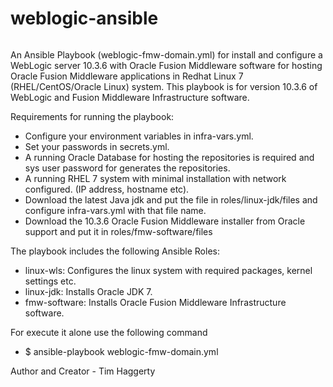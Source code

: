 # weblogic-ansible
<!-- Piwik Image Tracker -->
<noscript>
<img src="http://www.link.net.gr/piwik/piwik.php?idsite=1&rec=1" style="border:0" alt="" />
</noscript>
<!-- End Piwik -->

An Ansible Playbook (weblogic-fmw-domain.yml) for install and configure a WebLogic server 10.3.6 with 
Oracle Fusion Middleware software for hosting Oracle Fusion Middleware applications in Redhat Linux 7 (RHEL/CentOS/Oracle Linux) system.
This playbook is for version 10.3.6 of WebLogic and Fusion Middleware Infrastructure software.

Requirements for running the playbook:
- Configure your environment variables in infra-vars.yml. 
- Set your passwords in secrets.yml.
- A running Oracle Database for hosting the repositories is required and sys user password for generates the repositories.
- A running RHEL 7 system with minimal installation with network configured. (IP address, hostname etc).
- Download the latest Java jdk and put the file in roles/linux-jdk/files and configure infra-vars.yml with that file name.
- Download the 10.3.6 Oracle Fusion Middleware installer from Oracle support and put it in roles/fmw-software/files

The playbook includes the following Ansible Roles:
- linux-wls: Configures the linux system with required packages, kernel settings etc.
- linux-jdk: Installs Oracle JDK 7.
- fmw-software: Installs Oracle Fusion Middleware Infrastructure software.


For execute it alone use the following command
- $ ansible-playbook weblogic-fmw-domain.yml

Author and Creator - Tim Haggerty
